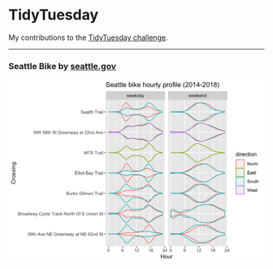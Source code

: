 TidyTuesday
================

My contributions to the [TidyTuesday
challenge](https://github.com/rfordatascience/tidytuesday).

-----



### Seattle Bike by [seattle.gov](https://www.seattletimes.com/seattle-news/transportation/what-we-can-learn-from-seattles-bike-counter-data/)

![./seattle\_bike/seattle\_bike.png](./seattle_bike/seattle_bike.png)
